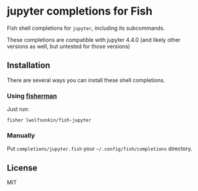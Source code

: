 # jupyter completions for Fish

Fish shell completions for `jupyter`, including its subcommands.

These completions are compatible with jupyter 4.4.0 (and likely other versions as well, but untested for those versions)

## Installation

There are several ways you can install these shell completions.

### Using [fisherman][1]

Just run:

```
fisher lwolfsonkin/fish-jupyter
```

### Manually

Put `completions/jupyter.fish` your `~/.config/fish/completions`
directory.


## License

MIT

[1]: https://github.com/fisherman/fisherman
